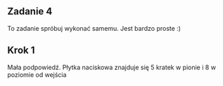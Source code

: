 ## Zadanie 4
To zadanie spróbuj wykonać samemu. Jest bardzo proste :)

## Krok 1
Mała podpowiedź. Płytka naciskowa znajduje się 5 kratek w pionie i 8 w poziomie od wejścia
